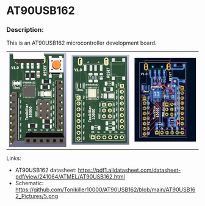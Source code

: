 # AT90USB162

### Description:
This is an AT90USB162 microcontroller development board.

<table>
  <tr>
    <td><img src="https://github.com/Tonikiller10000/AT90USB162/blob/main/AT90USB162_Pictures/1.png"/></td>
    <td><img src="https://github.com/Tonikiller10000/AT90USB162/blob/main/AT90USB162_Pictures/4.png"/></td>
    <td><img src="https://github.com/Tonikiller10000/AT90USB162/blob/main/AT90USB162_Pictures/3.png"/></td>
  </tr>
 </table>

Links:
- AT90USB162 datasheet: https://pdf1.alldatasheet.com/datasheet-pdf/view/241064/ATMEL/AT90USB162.html
- Schematic: https://github.com/Tonikiller10000/AT90USB162/blob/main/AT90USB162_Pictures/5.png







